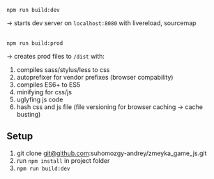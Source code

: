 
```
npm run build:dev
```
-> starts dev server on <code>localhost:8080</code> with livereload, sourcemap<br><br>

```
npm run build:prod
```
-> creates prod files to <code>/dist</code> with:

  1. compiles sass/stylus/less to css <br>
  2. autoprefixer for vendor prefixes (browser compability) <br>
  3. compiles ES6+ to ES5 <br>
  4. minifying for css/js <br>
  5. uglyfing js code <br>
  6. hash css and js file (file versioning for browser caching -> cache busting) <br>

## Setup
1. git clone git@github.com:suhomozgy-andrey/zmeyka_game_js.git
2. run <code>npm install</code> in project folder
3. <code>npm run build:dev</code>
